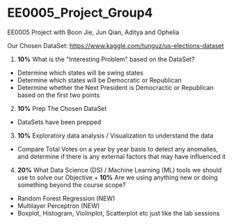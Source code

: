 # EE0005_Project_Group4
EE0005 Project with Boon Jie, Jun Qian, Aditya and Ophelia

Our Chosen DataSet: https://www.kaggle.com/tunguz/us-elections-dataset

1) **10%** What is the "Interesting Problem" based on the DataSet?
  - Determine which states will be swing states
  - Determine which states will be Democratic or Republican
  - Determine whether the Next President is Democractic or Republican based on the first two points
 
2) **10%** Prep The Chosen DataSet
  - DataSets have been prepped
 
3) **10%** Exploratory data analysis / Visualization to understand the data
  - Compare Total Votes on a year by year basis to detect any anomalies, and determine if there is any external factors that may have influenced it

4) **20%** What Data Science (DS) / Machine Learning (ML) tools we should use to solve our Objective + **10%** Are we using anything new or doing something beyond the course scope?
  - Random Forest Regression (NEW)
  - Multilayer Perceptron (NEW)
  - Boxplot, Histogram, Violinplot, Scatterplot etc just like the lab sessions

